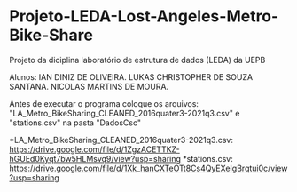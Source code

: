 # Projeto-LEDA-Lost-Angeles-Metro-Bike-Share
Projeto da diciplina laboratório de estrutura de dados (LEDA) da UEPB

Alunos: IAN DINIZ DE OLIVEIRA.
        LUKAS CHRISTOPHER DE SOUZA SANTANA.
        NICOLAS MARTINS DE MOURA.

Antes de executar o programa coloque os arquivos: "LA_Metro_BikeSharing_CLEANED_2016quater3-2021q3.csv" e "stations.csv" na pasta "DadosCsc"

   *LA_Metro_BikeSharing_CLEANED_2016quater3-2021q3.csv: https://drive.google.com/file/d/1ZgzACETTKZ-hGUEd0Kyqt7bw5HLMsvq9/view?usp=sharing
   *stations.csv: https://drive.google.com/file/d/1Xk_hanCXTeOTt8Cs4QyEXeIgBrqtui0c/view?usp=sharing
